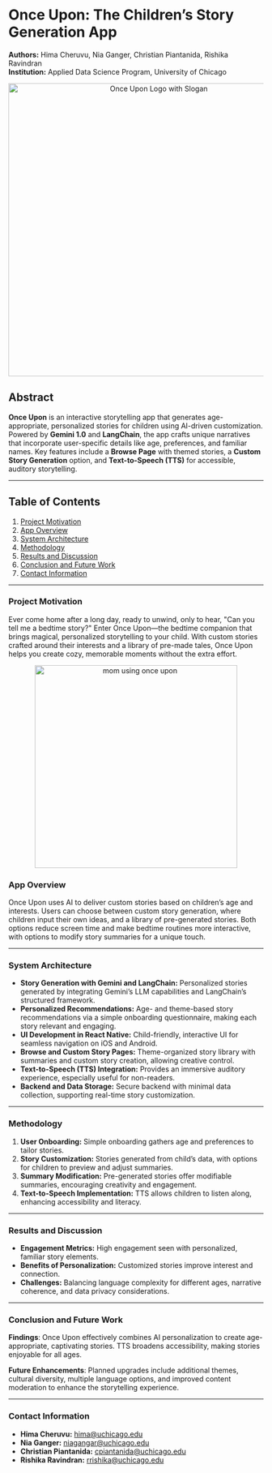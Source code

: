 # Once Upon: The Children’s Story Generation App

**Authors:** Hima Cheruvu, Nia Ganger, Christian Piantanida, Rishika Ravindran  
**Institution:** Applied Data Science Program, University of Chicago

<p align="center">
  <img width="578" alt="Once Upon Logo with Slogan" src="https://github.com/user-attachments/assets/add556ee-99ab-4c2d-80b5-5b5cdb9ce375">
</p>

## Abstract
**Once Upon** is an interactive storytelling app that generates age-appropriate, personalized stories for children using AI-driven customization. Powered by **Gemini 1.0** and **LangChain**, the app crafts unique narratives that incorporate user-specific details like age, preferences, and familiar names. Key features include a **Browse Page** with themed stories, a **Custom Story Generation** option, and **Text-to-Speech (TTS)** for accessible, auditory storytelling.

---

## Table of Contents

1. [Project Motivation](#project-motivation)
2. [App Overview](#app-overview)
3. [System Architecture](#system-architecture)
4. [Methodology](#methodology)
5. [Results and Discussion](#results-and-discussion)
6. [Conclusion and Future Work](#conclusion-and-future-work)
7. [Contact Information](#contact-information)

---

### Project Motivation

Ever come home after a long day, ready to unwind, only to hear, "Can you tell me a bedtime story?" Enter Once Upon—the bedtime companion that brings magical, personalized storytelling to your child. With custom stories crafted around their interests and a library of pre-made tales, Once Upon helps you create cozy, memorable moments without the extra effort.

<p align="center">
<img width="400" alt="mom using once upon" src="https://github.com/user-attachments/assets/f864d58d-a292-49f3-b386-f34e20246264">
</p>

### App Overview
Once Upon uses AI to deliver custom stories based on children’s age and interests. Users can choose between custom story generation, where children input their own ideas, and a library of pre-generated stories. Both options reduce screen time and make bedtime routines more interactive, with options to modify story summaries for a unique touch.

---

### System Architecture

- **Story Generation with Gemini and LangChain:** Personalized stories generated by integrating Gemini’s LLM capabilities and LangChain’s structured framework.
- **Personalized Recommendations:** Age- and theme-based story recommendations via a simple onboarding questionnaire, making each story relevant and engaging.
- **UI Development in React Native:** Child-friendly, interactive UI for seamless navigation on iOS and Android.
- **Browse and Custom Story Pages:** Theme-organized story library with summaries and custom story creation, allowing creative control.
- **Text-to-Speech (TTS) Integration:** Provides an immersive auditory experience, especially useful for non-readers.
- **Backend and Data Storage:** Secure backend with minimal data collection, supporting real-time story customization.

---

### Methodology

1. **User Onboarding:** Simple onboarding gathers age and preferences to tailor stories.
2. **Story Customization:** Stories generated from child’s data, with options for children to preview and adjust summaries.
3. **Summary Modification:** Pre-generated stories offer modifiable summaries, encouraging creativity and engagement.
4. **Text-to-Speech Implementation:** TTS allows children to listen along, enhancing accessibility and literacy.

---

### Results and Discussion

- **Engagement Metrics:** High engagement seen with personalized, familiar story elements.
- **Benefits of Personalization:** Customized stories improve interest and connection.
- **Challenges:** Balancing language complexity for different ages, narrative coherence, and data privacy considerations.

---

### Conclusion and Future Work

**Findings**: Once Upon effectively combines AI personalization to create age-appropriate, captivating stories. TTS broadens accessibility, making stories enjoyable for all ages.

**Future Enhancements**: Planned upgrades include additional themes, cultural diversity, multiple language options, and improved content moderation to enhance the storytelling experience.

---

### Contact Information

- **Hima Cheruvu:** hima@uchicago.edu  
- **Nia Ganger:** niagangar@uchicago.edu  
- **Christian Piantanida:** cpiantanida@uchicago.edu  
- **Rishika Ravindran:** rrishika@uchicago.edu  

